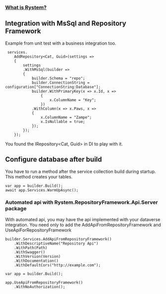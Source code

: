 ### [What is Rystem?](https://github.com/KeyserDSoze/Rystem)

## Integration with MsSql and Repository Framework
Example from unit test with a business integration too.

     services.
        AddRepository<Cat, Guid>(settings =>
        {
            settings
            .WithMsSql(builder =>
            {
                builder.Schema = "repo";
                builder.ConnectionString = configuration["ConnectionString:Database"];
                builder.WithPrimaryKey(x => x.Id, x =>
                    {
                        x.ColumnName = "Key";
                    })
                .WithColumn(x => x.Paws, x =>
                {
                    x.ColumnName = "Zampe";
                    x.IsNullable = true;
                });
            });
        });

You found the IRepository<Cat, Guid> in DI to play with it.

## Configure database after build
You have to run a method after the service collection build during startup. This method creates your tables.

    var app = builder.Build();
    await app.Services.WarmUpAsync();

### Automated api with Rystem.RepositoryFramework.Api.Server package
With automated api, you may have the api implemented with your dataverse integration.
You need only to add the AddApiFromRepositoryFramework and UseApiForRepositoryFramework

    builder.Services.AddApiFromRepositoryFramework()
        .WithDescriptiveName("Repository Api")
        .WithPath(Path)
        .WithSwagger()
        .WithVersion(Version)
        .WithDocumentation()
        .WithDefaultCors("http://example.com");  

    var app = builder.Build();

    app.UseApiFromRepositoryFramework()
        .WithNoAuthorization();
